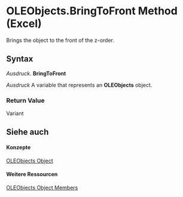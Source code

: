 
# OLEObjects.BringToFront Method (Excel)

Brings the object to the front of the z-order.


## Syntax

 _Ausdruck_. **BringToFront**

 _Ausdruck_ A variable that represents an **OLEObjects** object.


### Return Value

Variant


## Siehe auch


#### Konzepte


[OLEObjects Object](e3fcf4bd-7c96-ecb3-dc04-551f7f7348f9.md)
#### Weitere Ressourcen


[OLEObjects Object Members](http://msdn.microsoft.com/library/7c3b0619-a988-1b8c-51b1-4c8ef3180264%28Office.15%29.aspx)